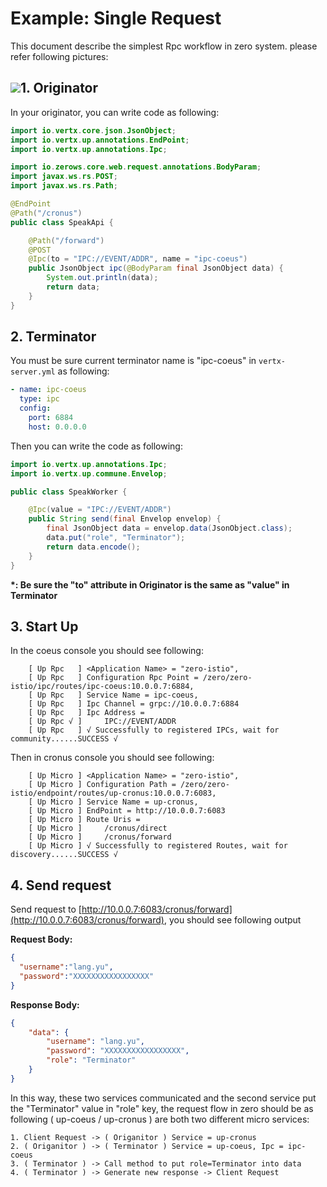 # Example: Single Request

This document describe the simplest Rpc workflow in zero system. please refer following pictures:

## ![](/doc/image/exp1-rpc.png)1. Originator

In your originator, you can write code as following:

```java
import io.vertx.core.json.JsonObject;
import io.vertx.up.annotations.EndPoint;
import io.vertx.up.annotations.Ipc;

import io.zerows.core.web.request.annotations.BodyParam;
import javax.ws.rs.POST;
import javax.ws.rs.Path;

@EndPoint
@Path("/cronus")
public class SpeakApi {

    @Path("/forward")
    @POST
    @Ipc(to = "IPC://EVENT/ADDR", name = "ipc-coeus")
    public JsonObject ipc(@BodyParam final JsonObject data) {
        System.out.println(data);
        return data;
    }
}
```

## 2. Terminator

You must be sure current terminator name is "ipc-coeus" in `vertx-server.yml` as following:

```yaml
- name: ipc-coeus
  type: ipc
  config:
    port: 6884
    host: 0.0.0.0
```

Then you can write the code as following:

```java
import io.vertx.up.annotations.Ipc;
import io.vertx.up.commune.Envelop;

public class SpeakWorker {

    @Ipc(value = "IPC://EVENT/ADDR")
    public String send(final Envelop envelop) {
        final JsonObject data = envelop.data(JsonObject.class);
        data.put("role", "Terminator");
        return data.encode();
    }
}
```

**\*: Be sure the "to" attribute in Originator is the same as "value" in Terminator**

## 3. Start Up

In the coeus console you should see following:

```
    [ Up Rpc   ] <Application Name> = "zero-istio",
    [ Up Rpc   ] Configuration Rpc Point = /zero/zero-istio/ipc/routes/ipc-coeus:10.0.0.7:6884, 
    [ Up Rpc   ] Service Name = ipc-coeus,
    [ Up Rpc   ] Ipc Channel = grpc://10.0.0.7:6884
    [ Up Rpc   ] Ipc Address = 
    [ Up Rpc √ ]     IPC://EVENT/ADDR
    [ Up Rpc   ] √ Successfully to registered IPCs, wait for community......SUCCESS √
```

Then in cronus console you should see following:

```
    [ Up Micro ] <Application Name> = "zero-istio",
    [ Up Micro ] Configuration Path = /zero/zero-istio/endpoint/routes/up-cronus:10.0.0.7:6083, 
    [ Up Micro ] Service Name = up-cronus,
    [ Up Micro ] EndPoint = http://10.0.0.7:6083
    [ Up Micro ] Route Uris = 
    [ Up Micro ]     /cronus/direct
    [ Up Micro ]     /cronus/forward
    [ Up Micro ] √ Successfully to registered Routes, wait for discovery......SUCCESS √
```

## 4. Send request

Send request to [http://10.0.0.7:6083/cronus/forward](http://10.0.0.7:6083/cronus/forward), you should see following
output

**Request Body:**

```json
{
  "username":"lang.yu",
  "password":"XXXXXXXXXXXXXXXXX"
}
```

**Response Body:**

```json
{
    "data": {
        "username": "lang.yu",
        "password": "XXXXXXXXXXXXXXXXX",
        "role": "Terminator"
    }
}
```

In this way, these two services communicated and the second service put the "Terminator" value in "role" key, the
request flow in zero should be as following \( up-coeus / up-cronus \) are both two different micro services:

```
1. Client Request -> ( Origanitor ) Service = up-cronus
2. ( Origanitor ) -> ( Terminator ) Service = up-coeus, Ipc = ipc-coeus
3. ( Terminator ) -> Call method to put role=Terminator into data
4. ( Terminator ) -> Generate new response -> Client Request
```



